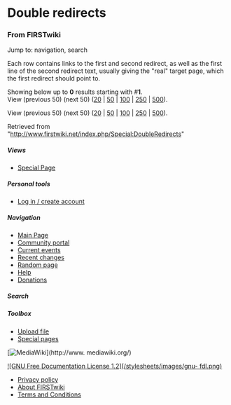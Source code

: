 # Double redirects

### From FIRSTwiki

Jump to: navigation, search

Each row contains links to the first and second redirect, as well as the first
line of the second redirect text, usually giving the "real" target page, which
the first redirect should point to.

  

Showing below up to **0** results starting with #**1**.  
View (previous 50) (next 50)
([20](/index.php?title=Special:DoubleRedirects&limit=20&offset=0) |
[50](/index.php?title=Special:DoubleRedirects&limit=50&offset=0) |
[100](/index.php?title=Special:DoubleRedirects&limit=100&offset=0) |
[250](/index.php?title=Special:DoubleRedirects&limit=250&offset=0) |
[500](/index.php?title=Special:DoubleRedirects&limit=500&offset=0)).

View (previous 50) (next 50)
([20](/index.php?title=Special:DoubleRedirects&limit=20&offset=0) |
[50](/index.php?title=Special:DoubleRedirects&limit=50&offset=0) |
[100](/index.php?title=Special:DoubleRedirects&limit=100&offset=0) |
[250](/index.php?title=Special:DoubleRedirects&limit=250&offset=0) |
[500](/index.php?title=Special:DoubleRedirects&limit=500&offset=0)).

Retrieved from "<http://www.firstwiki.net/index.php/Special:DoubleRedirects>"

##### Views

  * [Special Page](/index.php/Special:DoubleRedirects)

##### Personal tools

  * [Log in / create account](/index.php?title=Special:Userlogin&returnto=Special:DoubleRedirects)

[](/index.php/Main_Page "Main Page" )

##### Navigation

  * [Main Page](/index.php/Main_Page)
  * [Community portal](/index.php/FIRSTwiki:Community_portal)
  * [Current events](/index.php/Current_events)
  * [Recent changes](/index.php/Special:Recentchanges)
  * [Random page](/index.php/Special:Random)
  * [Help](/index.php/Help:Contents)
  * [Donations](/index.php/FIRSTwiki:Site_support)

##### Search



##### Toolbox

  * [Upload file](/index.php/Special:Upload)
  * [Special pages](/index.php/Special:Specialpages)

[![MediaWiki](/skins/common/images/poweredby_mediawiki_88x31.png)](http://www.
mediawiki.org/)

[![GNU Free Documentation License 1.2](/stylesheets/images/gnu-
fdl.png)](http://www.gnu.org/copyleft/fdl.html)

  * [Privacy policy](/index.php/FIRSTwiki:Privacy_policy "FIRSTwiki:Privacy policy" )
  * [About FIRSTwiki](/index.php/FIRSTwiki:About "FIRSTwiki:About" )
  * [Terms and Conditions](/index.php/FIRSTwiki:Terms_and_conditions "FIRSTwiki:Terms and conditions" )

